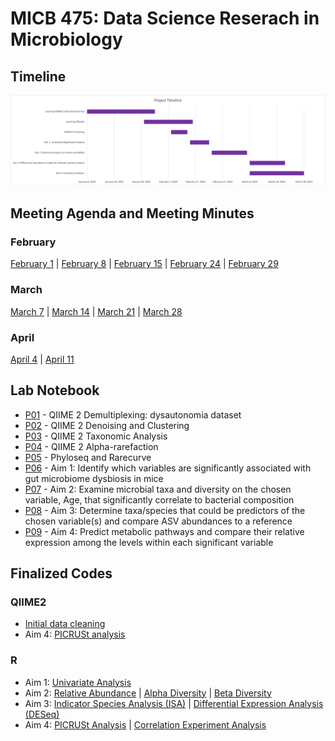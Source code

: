 # MICB 475: Data Science Reserach in Microbiology

## Timeline ##
<img src="/meeting_minutes/micb_475_timeline.png" >

## Meeting Agenda and Meeting Minutes ##
### February
[February 1](/meeting_minutes/Feb_1.md) | [February 8](/meeting_minutes/Feb_8.md) | [February 15](/meeting_minutes/Feb_15.md) | [February 24](/meeting_minutes/Feb_24.md) | [February 29](/meeting_minutes/Feb_29.md)
### March
[March 7](/meeting_minutes/Mar_7.md) | [March 14](/meeting_minutes/Mar_14.md) | [March 21](/meeting_minutes/Mar_21.md) | [March 28](/meeting_minutes/Mar_28.md)
### April
[April 4](/meeting_minutes/Apr_4.md) | [April 11](/meeting_minutes/Apr_11.md)

## Lab Notebook ##
* [P01](/Notebook/P01.md) - QIIME 2 Demultiplexing: dysautonomia dataset
* [P02](/Notebook/P02.md) - QIIME 2 Denoising and Clustering
* [P03](/Notebook/P02.md) - QIIME 2 Taxonomic Analysis
* [P04](/Notebook/P04.md) - QIIME 2 Alpha-rarefaction
* [P05](/Notebook/P05.md) - Phyloseq and Rarecurve
* [P06](/Notebook/P06.md) - Aim 1: Identify which variables are significantly associated with gut microbiome dysbiosis in mice
* [P07](/Notebook/P07.md) - Aim 2: Examine microbial taxa and diversity on the chosen variable, Age, that significantly correlate to bacterial composition
* [P08](/Notebook/P08.md) - Aim 3: Determine taxa/species that could be predictors of the chosen variable(s) and compare ASV abundances to a reference
* [P09](/Notebook/P09.md) - Aim 4: Predict metabolic pathways and compare their relative expression among the levels within each significant variable

## Finalized Codes ##
### QIIME2
* [Initial data cleaning](/Scripts_final/Initial_data_processing.txt)
* Aim 4: [PICRUSt analysis](/Scripts_final/PICRUSt_QIIME2.txt)
### R
* Aim 1: [Univariate Analysis](/Scripts_final/Univariate_analysis.R)
* Aim 2: [Relative Abundance](/Scripts_final/Relative_abundance.R) | [Alpha Diversity](/Scripts_final/Alpha_diversity.R) | [Beta Diversity](/Scripts_final/Beta_diversity.R)
* Aim 3: [Indicator Species Analysis (ISA)](/Scripts_final/ISA.R) | [Differential Expression Analysis (DESeq)](/Scripts_final/DESeq.R)
* Aim 4: [PICRUSt Analysis](/Scripts_final/PICRUSt_R.txt) | [Correlation Experiment Analysis](/Scripts_final/Correlation.R)

